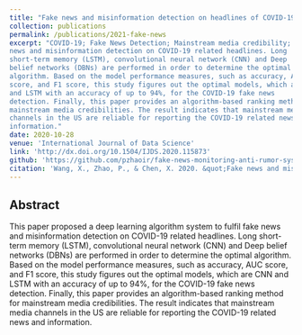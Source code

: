 ```yaml
---
title: "Fake news and misinformation detection on headlines of COVID-19 using deep learning algorithms"
collection: publications
permalink: /publications/2021-fake-news
excerpt: "COVID-19; Fake News Detection; Mainstream media credibility; Long-term memory; Converlutional neural network; Deep belief networks; Cloud computing<br /><br />**Abstract:**This paper proposed a deep learning algorithm system to fulfil fake
news and misinformation detection on COVID-19 related headlines. Long
short-term memory (LSTM), convolutional neural network (CNN) and Deep
belief networks (DBNs) are performed in order to determine the optimal
algorithm. Based on the model performance measures, such as accuracy, AUC
score, and F1 score, this study figures out the optimal models, which are CNN
and LSTM with an accuracy of up to 94%, for the COVID-19 fake news
detection. Finally, this paper provides an algorithm-based ranking method for
mainstream media credibilities. The result indicates that mainstream media
channels in the US are reliable for reporting the COVID-19 related news and
information."
date: 2020-10-28
venue: 'International Journal of Data Science'
link: 'http://dx.doi.org/10.1504/IJDS.2020.115873'
github: 'https://github.com/pzhaoir/fake-news-monitoring-anti-rumor-systm/tree/main/fake-news-mainstream-media'
citation: 'Wang, X., Zhao, P., & Chen, X. 2020. &quot;Fake news and misinformation detection on headlines of COVID-19 using deep learning algorithms.&quot; <i>International Journal of Data Science</i> 5(4), 316-33. doi:10.1504/IJDS.2020.115873'
---
```


## Abstract
This paper proposed a deep learning algorithm system to fulfil fake
news and misinformation detection on COVID-19 related headlines. Long
short-term memory (LSTM), convolutional neural network (CNN) and Deep
belief networks (DBNs) are performed in order to determine the optimal
algorithm. Based on the model performance measures, such as accuracy, AUC
score, and F1 score, this study figures out the optimal models, which are CNN
and LSTM with an accuracy of up to 94%, for the COVID-19 fake news
detection. Finally, this paper provides an algorithm-based ranking method for
mainstream media credibilities. The result indicates that mainstream media
channels in the US are reliable for reporting the COVID-19 related news and
information.
